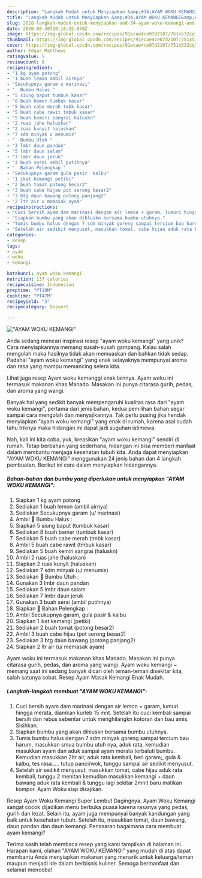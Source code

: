 ```yaml
---
description: "Langkah Mudah untuk Menyiapkan &amp;#34;AYAM WOKU KEMANGI&amp;#34; yang Lezat"
title: "Langkah Mudah untuk Menyiapkan &amp;#34;AYAM WOKU KEMANGI&amp;#34; yang Lezat"
slug: 2028-langkah-mudah-untuk-menyiapkan-and-34-ayam-woku-kemangi-and-34-yang-lezat
date: 2020-08-30T20:18:22.670Z
image: https://img-global.cpcdn.com/recipes/91ecae4ce07d2107/751x532cq70/ayam-woku-kemangi-foto-resep-utama.jpg
thumbnail: https://img-global.cpcdn.com/recipes/91ecae4ce07d2107/751x532cq70/ayam-woku-kemangi-foto-resep-utama.jpg
cover: https://img-global.cpcdn.com/recipes/91ecae4ce07d2107/751x532cq70/ayam-woku-kemangi-foto-resep-utama.jpg
author: Edgar Matthews
ratingvalue: 5
reviewcount: 8
recipeingredient:
- "1 kg ayam potong"
- "1 buah lemon ambil airnya"
- "Secukupnya garam u marinasi"
- "  Bumbu Halus "
- "5 siung baput tumbuk kasar"
- "8 buah bamer tumbuk kasar"
- "5 buah cabe merah tmbk kasar"
- "5 buah cabe rawit tmbuk kasar"
- "5 buah kemiri sangrai haluskn"
- "2 ruas jahe haluskan"
- "2 ruas kunyit haluskan"
- "7 sdm minyak u menumis"
- "  Bumbu Utuh "
- "3 lmbr daun pandan"
- "5 lmbr daun salam"
- "7 lmbr daun jeruk"
- "3 buah serai ambil putihnya"
- "  Bahan Pelengkap "
- "Secukupnya garam gula pasir  kalbu"
- "1 ikat kemangi petiki"
- "2 buah tomat potong besar2"
- "3 buah cabe hijau pot serong besar2"
- "3 btg daun bawang potong panjang2"
- "2 ltr air u memasak ayam"
recipeinstructions:
- "Cuci bersih ayam dam marinasi dengan air lemon + garam, lumuri hingga merata, diamkan kurleb 15 mnt. Setelah itu cuci kembali sampai bersih dan rebus sebentar untuk menghilangkn kotoran dan bau amis. Sisihkan."
- "Siapkan bumbu yang akan dihluskn bersama bumbu utuhnya."
- "Tumis bumbu halus dengan 7 sdm minyak goreng sampai tercium bau harum, masukkan smua bumbu utuh nya, aduk rata, kemudian masukkan ayam dan aduk sampai ayam merata terbaluti bumbu. Kemudian masukkan 2ltr air, aduk rata kembali, beri garam;, gula &amp; kalbu, tes rasa..... tutup panci/wok, tunggu sampai air sedikit menyusut."
- "Setelah air sedikit menyusut, masukkan tomat, cabe hijau aduk rata kembali, tunggu 2 menitan kemudian masukkan kemangi + daun bawang aduk rata kembali &amp; tunggu lagi sekitar 2mnit baru matikan kompor. Ayam Woku siap disajikan."
categories:
- Resep
tags:
- ayam
- woku
- kemangi

katakunci: ayam woku kemangi 
nutrition: 137 calories
recipecuisine: Indonesian
preptime: "PT18M"
cooktime: "PT47M"
recipeyield: "3"
recipecategory: Dessert

---
```



![&#34;AYAM WOKU KEMANGI&#34;](https://img-global.cpcdn.com/recipes/91ecae4ce07d2107/751x532cq70/ayam-woku-kemangi-foto-resep-utama.jpg)

Anda sedang mencari inspirasi resep &#34;ayam woku kemangi&#34; yang unik? Cara menyiapkannya memang susah-susah gampang. Kalau salah mengolah maka hasilnya tidak akan memuaskan dan bahkan tidak sedap. Padahal &#34;ayam woku kemangi&#34; yang enak selayaknya mempunyai aroma dan rasa yang mampu memancing selera kita.

Lihat juga resep Ayam woku kemanggi enak lainnya. Ayam woku ini termasuk makanan khas Manado. Masakan ini punya citarasa gurih, pedas, dan aroma yang wangi.

Banyak hal yang sedikit banyak mempengaruhi kualitas rasa dari &#34;ayam woku kemangi&#34;, pertama dari jenis bahan, kedua pemilihan bahan segar sampai cara mengolah dan menyajikannya. Tak perlu pusing jika hendak menyiapkan &#34;ayam woku kemangi&#34; yang enak di rumah, karena asal sudah tahu triknya maka hidangan ini dapat jadi suguhan istimewa.


Nah, kali ini kita coba, yuk, kreasikan &#34;ayam woku kemangi&#34; sendiri di rumah. Tetap berbahan yang sederhana, hidangan ini bisa memberi manfaat dalam membantu menjaga kesehatan tubuh kita. Anda dapat menyiapkan &#34;AYAM WOKU KEMANGI&#34; menggunakan 24 jenis bahan dan 4 langkah pembuatan. Berikut ini cara dalam menyiapkan hidangannya.

<!--inarticleads1-->

##### Bahan-bahan dan bumbu yang diperlukan untuk menyiapkan &#34;AYAM WOKU KEMANGI&#34;:

1. Siapkan 1 kg ayam potong
1. Sediakan 1 buah lemon (ambil airnya)
1. Sediakan Secukupnya garam (u/ marinasi)
1. Ambil  🦁 Bumbu Halus :
1. Siapkan 5 siung baput (tumbuk kasar)
1. Sediakan 8 buah bamer (tumbuk kasar)
1. Sediakan 5 buah cabe merah (tmbk kasar)
1. Ambil 5 buah cabe rawit (tmbuk kasar)
1. Sediakan 5 buah kemiri sangrai (haluskn)
1. Ambil 2 ruas jahe (haluskan)
1. Siapkan 2 ruas kunyit (haluskan)
1. Sediakan 7 sdm minyak (u/ menumis)
1. Sediakan  🦁 Bumbu Utuh :
1. Gunakan 3 lmbr daun pandan
1. Sediakan 5 lmbr daun salam
1. Sediakan 7 lmbr daun jeruk
1. Gunakan 3 buah serai (ambil putihnya)
1. Siapkan  🦁 Bahan Pelengkap :
1. Ambil Secukupnya garam, gula pasir &amp; kalbu
1. Siapkan 1 ikat kemangi (petiki)
1. Sediakan 2 buah tomat (potong besar2)
1. Ambil 3 buah cabe hijau (pot serong besar2)
1. Sediakan 3 btg daun bawang (potong panjang2)
1. Siapkan 2 ltr air (u/ memasak ayam)


Ayam woku ini termasuk makanan khas Manado. Masakan ini punya citarasa gurih, pedas, dan aroma yang wangi. Ayam woku kemangi ~ memang saat ini sedang banyak dicari oleh teman-teman disekitar kita, salah satunya sobat. Resep Ayam Masak Kemangi Enak Mudah. 

<!--inarticleads2-->

##### Langkah-langkah membuat &#34;AYAM WOKU KEMANGI&#34;:

1. Cuci bersih ayam dam marinasi dengan air lemon + garam, lumuri hingga merata, diamkan kurleb 15 mnt. Setelah itu cuci kembali sampai bersih dan rebus sebentar untuk menghilangkn kotoran dan bau amis. Sisihkan.
1. Siapkan bumbu yang akan dihluskn bersama bumbu utuhnya.
1. Tumis bumbu halus dengan 7 sdm minyak goreng sampai tercium bau harum, masukkan smua bumbu utuh nya, aduk rata, kemudian masukkan ayam dan aduk sampai ayam merata terbaluti bumbu. Kemudian masukkan 2ltr air, aduk rata kembali, beri garam;, gula &amp; kalbu, tes rasa..... tutup panci/wok, tunggu sampai air sedikit menyusut.
1. Setelah air sedikit menyusut, masukkan tomat, cabe hijau aduk rata kembali, tunggu 2 menitan kemudian masukkan kemangi + daun bawang aduk rata kembali &amp; tunggu lagi sekitar 2mnit baru matikan kompor. Ayam Woku siap disajikan.


Resep Ayam Woku Kemangi Super Lembut Dagingnya. Ayam Woku Kemangi sangat cocok dijadikan menu berbuka puasa karena rasanya yang pedas, gurih dan lezat. Selain itu, ayam juga mempunyai banyak kandungan yang baik untuk kesehatan tubuh. Setelah itu, masukkan tomat, daun bawang, daun pandan dan daun kemangi. Penasaran bagaimana cara membuat ayam kemangi? 

Terima kasih telah membaca resep yang kami tampilkan di halaman ini. Harapan kami, olahan &#34;AYAM WOKU KEMANGI&#34; yang mudah di atas dapat membantu Anda menyiapkan makanan yang menarik untuk keluarga/teman maupun menjadi ide dalam berbisnis kuliner. Semoga bermanfaat dan selamat mencoba!
